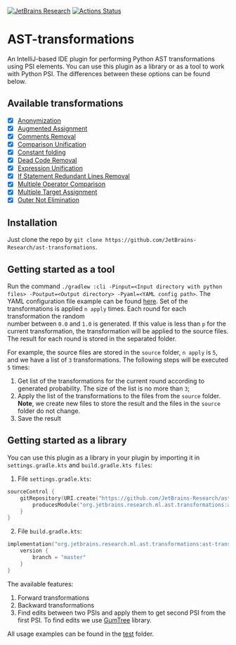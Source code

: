 [![JetBrains Research](https://jb.gg/badges/research.svg)](https://confluence.jetbrains.com/display/ALL/JetBrains+on+GitHub)
[![Actions Status](https://github.com/nbirillo/ast-transformations/workflows/build/badge.svg)](https://github.com/nbirillo/ast-transformations/actions)


# AST-transformations

An IntelliJ-based IDE plugin for performing Python AST transformations using PSI elements. 
You can use this plugin as a library or as a tool to work with Python PSI. 
The differences between these options can be found below.

## Available transformations

- [x] [Anonymization](./docs/transformations/Anonymization.md)
- [x] [Augmented Assignment](./docs/transformations/AugmentedAssignment.md)
- [x] [Comments Removal](./docs/transformations/CommentsRemoval.md)
- [x] [Comparison Unification](./docs/transformations/ComparisonUnification.md)
- [x] [Constant folding](./docs/transformations/ConstantFolding.md)
- [x] [Dead Code Removal](./docs/transformations/DeadCodeRemoval.md)
- [x] [Expression Unification](./docs/transformations/ExpressionUnification.md)
- [x] [If Statement Redundant Lines Removal](./docs/transformations/IfRedundantLinesRemovalTransformation.md)
- [x] [Multiple Operator Comparison](./docs/transformations/MultipleOperatorComparison.md)
- [x] [Multiple Target Assignment](./docs/transformations/MultipleTargetAssignmentTransformation.md)
- [x] [Outer Not Elimination](./docs/transformations/OuterNotElimination.md)

## Installation

Just clone the repo by `git clone https://github.com/JetBrains-Research/ast-transformations`.


## Getting started as a tool

Run the command `./gradlew :cli -Pinput=<Input directory with python files> -Poutput=<Output directory> -Pyaml=<YAML config path>`.
The YAML configuration file example can be found [here](./config.yaml).
Set of the transformations is applied `n apply` times. Each round for each transformation the random  
number between `0.0` and `1.0` is generated. If this value is less than `p` for the current transformation,
the transformation will be applied to the source files. The result for each round is stored in the separated folder.

For example, the source files are stored in the `source` folder, `n apply` is `5`, and
we have a list of `3` transformations. The following steps will be executed `5` times:
1. Get list of the transformations for the current round according to generated probability. 
   The size of the list is no more than `3`;
2. Apply the list of the transformations to the files from the `source` folder. 
   **Note**, we create new files to store the result and the files in the `source` folder do not change.
3. Save the result


## Getting started as a library

You can use this plugin as a library in your plugin by importing it in `settings.gradle.kts` and `build.gradle.kts files`:

1. File `settings.gradle.kts`:

```kotlin
sourceControl {
    gitRepository(URI.create("https://github.com/JetBrains-Research/ast-transformations.git")) {
        producesModule("org.jetbrains.research.ml.ast.transformations:ast-transformations")
    }
}
```

2. File `build.gradle.kts`:

```kotlin
implementation("org.jetbrains.research.ml.ast.transformations:ast-transformations") {
    version {
        branch = "master"
    }
}
```

The available features:

1. Forward transformations
2. Backward transformations
3. Find edits between two PSIs and apply them to get second PSI from the first PSI. 
   To find edits we use [GumTree](https://github.com/GumTreeDiff/gumtree) library.
   
All usage examples can be found in the [test](./src/test/kotlin/org/jetbrains/research/ml/ast) folder.
